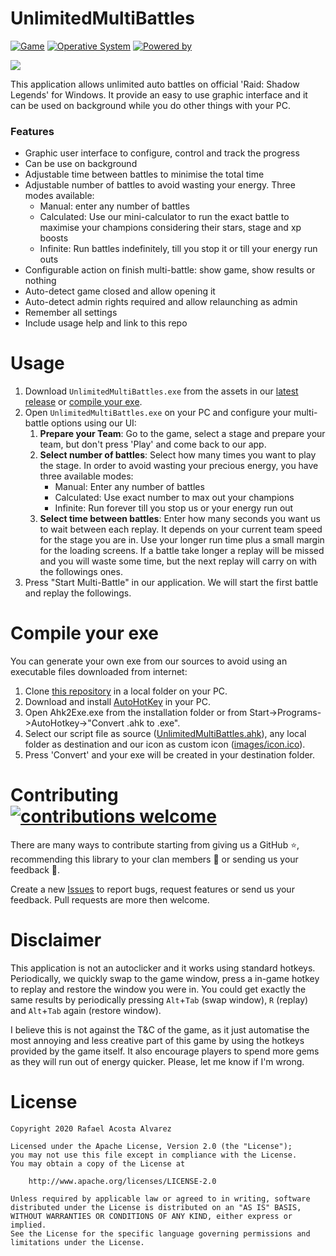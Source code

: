# UnlimitedMultiBattles 
[![Game](https://img.shields.io/badge/Game-Raid:_Shadow_Legends-yellow.svg?style=flat-square)](https://plarium.com/en/download-games/raid-shadow-legends/?view=plariumplay) [![Operative System](https://img.shields.io/badge/Operative_System-Windows-blue.svg?style=flat-square)](https://www.microsoft.com/es-es/windows) [![Powered by](https://img.shields.io/badge/Powered_by-AutoHotKey-green.svg?style=flat-square)](https://www.autohotkey.com/)

<img src="https://github.com/rafaco/UnlimitedMultiBattles/blob/master/images/social.jpg">

This application allows unlimited auto battles on official 'Raid: Shadow Legends' for Windows. It provide an easy to use graphic interface and it can be used on background while you do other things with your PC. 

### Features
- Graphic user interface to configure, control and track the progress
- Can be use on background
- Adjustable time between battles to minimise the total time
- Adjustable number of battles to avoid wasting your energy. Three modes available:
  - Manual: enter any number of battles
  - Calculated: Use our mini-calculator to run the exact battle to maximise your champions considering their stars, stage and xp boosts
  - Infinite: Run battles indefinitely, till you stop it or till your energy run outs
- Configurable action on finish multi-battle: show game, show results or nothing
- Auto-detect game closed and allow opening it
- Auto-detect admin rights required and allow relaunching as admin
- Remember all settings
- Include usage help and link to this repo


# Usage

1. Download ```UnlimitedMultiBattles.exe``` from the assets in our [latest release](https://github.com/rafaco/UnlimitedMultiBattles/releases/latest) or [compile your exe](#compile-your-exe).
2. Open ```UnlimitedMultiBattles.exe``` on your PC and configure your multi-battle options using our UI:
   1. **Prepare your Team**: Go to the game, select a stage and prepare your team, but don't press 'Play' and come back to our app.
   2. **Select number of battles**: Select how many times you want to play the stage. In order to avoid wasting your precious energy, you have three available modes:
      * Manual: Enter any number of battles
      * Calculated: Use exact number to max out your champions
      * Infinite: Run forever till you stop us or your energy run out
   5. **Select time between battles**: Enter how many seconds you want us to wait between each replay. It depends on your current team speed for the stage you are in. Use your longer run time plus a small margin for the loading screens. If a battle take longer a replay will be missed and you will waste some time, but the next replay will carry on with the followings ones.
3. Press "Start Multi-Battle" in our application. We will start the first battle and replay the followings.


# Compile your exe

You can generate your own exe from our sources to avoid using an executable files downloaded from internet:

1. Clone [this repository](https://github.com/rafaco/UnlimitedMultiBattles.git) in a local folder on your PC.
2. Download and install [AutoHotKey](https://www.autohotkey.com/) in your PC.
3. Open Ahk2Exe.exe from the installation folder or from  Start->Programs->AutoHotkey->"Convert .ahk to .exe".
4. Select our script file as source ([UnlimitedMultiBattles.ahk](https://github.com/rafaco/UnlimitedMultiBattles/blob/master/UnlimitedMultiBattles.ahk)), any local folder as destination and our icon as custom icon ([images/icon.ico](https://github.com/rafaco/UnlimitedMultiBattles/blob/master/images/icon.ico)).
5. Press 'Convert' and your exe will be created in your destination folder.



# Contributing [![contributions welcome](https://img.shields.io/badge/contributions-welcome-brightgreen.svg?style=flat)](https://github.com/rafaco/UnlimitedMultiBattles/issues)
There are many ways to contribute starting from giving us a GitHub :star:, recommending this library to your clan members :loudspeaker: or sending us your feedback :love_letter:.

Create a new [Issues](https://github.com/rafaco/UnlimitedMultiBattles/issues/new) to report bugs, request features or send us your feedback. Pull requests are more then welcome.

# Disclaimer
This application is not an autoclicker and it works using standard hotkeys. Periodically, we quickly swap to the game window, press a in-game hotkey to replay and restore the window you were in. You could get exactly the same results by periodically pressing ```Alt```+```Tab``` (swap window), ```R``` (replay) and ```Alt```+```Tab``` again (restore window).

I believe this is not against the T&C of the game, as it just automatise the most annoying and less creative part of this game by using the hotkeys provided by the game itself. It also encourage players to spend more gems as they will run out of energy quicker. Please, let me know if I'm wrong.


# License
```
Copyright 2020 Rafael Acosta Alvarez

Licensed under the Apache License, Version 2.0 (the "License");
you may not use this file except in compliance with the License.
You may obtain a copy of the License at

    http://www.apache.org/licenses/LICENSE-2.0

Unless required by applicable law or agreed to in writing, software
distributed under the License is distributed on an "AS IS" BASIS,
WITHOUT WARRANTIES OR CONDITIONS OF ANY KIND, either express or implied.
See the License for the specific language governing permissions and
limitations under the License.
```
